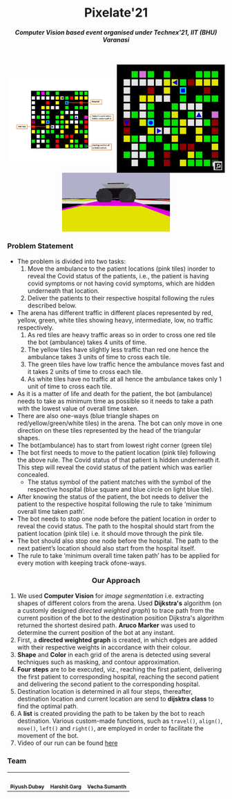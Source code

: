 <html>
<body>
    
<h1 align=center>Pixelate'21</h1>
    
<h4 align=center><em>Computer Vision based event organised under Technex'21, IIT (BHU) Varanasi</em></h4><br>
    
<p align=center>
    <img align=center src = "media/arena_details.jpg" alt = "Arena" width = "250">
    <img align=center src="media/arena_image.png" width="250">
    <img align=center src = "media/husky.gif" alt = "Bot" width = "250"> 
</p>
    
<h3> Problem Statement</h3>
<ul>
    <li>
        The problem is divided into two tasks:
        <ol>
            <li>
                Move the ambulance to the patient locations (pink tiles) inorder to reveal the Covid status of the
                patients, i.e., the patient is having covid symptoms or not having covid symptoms, which are hidden
                underneath that location.
            </li>
            <li>
                Deliver the patients to their respective hospital following the rules described below.
            </li>
        </ol>
    </li>
    <li>
        The arena has different traffic in different places represented by red, yellow, green, white tiles showing
        heavy, intermediate, low, no traffic respectively.
        <ol>
            <li>
                As red tiles are heavy traffic areas so in order to cross one red tile the bot (ambulance) takes 4 units
                of time.
            </li>
            <li>
                The yellow tiles have slightly less traffic than red one hence the ambulance takes 3 units of time to
                cross each tile.
            </li>
            <li>
                The green tiles have low traffic hence the ambulance moves fast and it takes 2 units of time to cross
                each tile.
            </li>
            <li>
                As white tiles have no traffic at all hence the ambulance takes only 1 unit of time to cross each tile.
            </li>
        </ol>
    </li>
    <li>
        As it is a matter of life and death for the patient, the bot (ambulance) needs to take as minimum time as
        possible so it needs to take a path with the lowest value of overall time taken.
    </li>
    <li>
        There are also one-ways (blue triangle shapes on red/yellow/green/white tiles) in the arena. The bot can only
        move in one direction on these tiles represented by the head of the triangular shapes.
    </li>
    <li>
        The bot(ambulance) has to start from lowest right corner (green tile)
    </li>
    <li>
        The bot first needs to move to the patient location (pink tile) following the above rule. The Covid status of
        that patient is hidden underneath it. This step will reveal the covid status of the patient which was earlier
        concealed.
        <ul>
            <li>
                The status symbol of the patient matches with the symbol of the respective hospital (blue square and
                blue circle on light blue tile).
            </li>
        </ul>
    </li>
    <li>
        After knowing the status of the patient, the bot needs to deliver the patient to the respective hospital
        following the rule to take ‘minimum overall time taken path’.
    </li>
    <li>
        The bot needs to stop one node before the patient location in order to reveal the covid status. The path to the
        hospital should start from the patient location (pink tile) i.e. it should move through the pink tile.
    </li>
    <li>
        The bot should also stop one node before the hospital. The path to the next patient’s location should also start
        from the hospital itself.
    </li>
    <li>
        The rule to take ‘minimum overall time taken path’ has to be applied for every motion with keeping track
        ofone-ways.
    </li>
</ul>
    
<h3 align=center> Our Approach </h3>
    
1. We used <b> Computer Vision</b> for <i>image segmentation</i> i.e. extracting shapes of different colors from the arena. Used <b>Dijkstra's</b> algorithm (on a customly designed <i>directed weighted graph</i>) to trace path from the current position of the bot to the destination position Dijkstra's algorithm returned the shortest desired path. <b>Aruco Marker</b> was used to determine the current position of the bot at any instant. <br>
2. First, a <b>directed weighted graph</b> is created, in which edges are added with their respective weights in accordance with their colour. <br>
3. <b>Shape</b> and <b>Color</b> in each grid of the arena is detected using several techniques such as masking, and contour approximation.<br>
4. <b>Four steps</b> are to be executed, viz., reaching the first patient, delivering the first patient to corresponding hospital, reaching the second patient and delivering the second patient to the corresponding hospital.
5. Destination location is determined in all four steps, thereafter, destination location and current location are send to <b>dijsktra class</b> to find the optimal path.
6. A <b>list</b> is created providing the path to be taken by the bot to reach destination. Various custom-made functions, such as <code>travel()</code>, <code>align()</code>, <code>move()</code>, <code>left()</code> and <code>right()</code>, are employed in order to facilitate the movement of the bot. <br>
8. Video of our run can be found [here](https://drive.google.com/file/d/1oIG1dmQrNCpeDWL4WBTsqhCpQo9Nq6R1/view?usp=sharing)

<h3>Team</h3>
    
<table>
    <td align="center">
      <a href="https://github.com/Piyush-1107">
         <img src="https://avatars.githubusercontent.com/u/57211113?v=4" width="100px;" alt=""/>
         <br />
         <sub>
            <b>Piyush Dubey</b>
         </sub>
      </a>
      <br />
   </td>
   <td align="center">
      <a href="https://github.com/techyharshit123">
         <img src="https://avatars.githubusercontent.com/u/69367737?v=4" width="100px;" alt=""/>
         <br />
         <sub>
            <b>Harshit Garg</b>
         </sub>
      </a>
      <br />
   </td>
   <td align="center">
      <a href="https://github.com/kyoobi">
         <img src="https://avatars.githubusercontent.com/u/72882826?v=4" width="100px;" alt=""/>
         <br />
         <sub>
            <b>Vecha Sumanth</b>
         </sub>
      </a>
      <br />
   </td>
</table>
 
</body>
</html>
